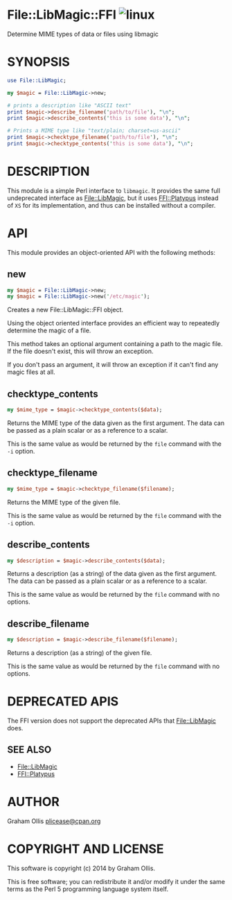 # File::LibMagic::FFI ![linux](https://github.com/uperl/File-LibMagic-FFI/workflows/linux/badge.svg)

Determine MIME types of data or files using libmagic

# SYNOPSIS

```perl
use File::LibMagic;

my $magic = File::LibMagic->new;

# prints a description like "ASCII text"
print $magic->describe_filename('path/to/file'), "\n";
print $magic->describe_contents('this is some data'), "\n";

# Prints a MIME type like "text/plain; charset=us-ascii"
print $magic->checktype_filename('path/to/file'), "\n";
print $magic->checktype_contents('this is some data'), "\n";
```

# DESCRIPTION

This module is a simple Perl interface to `libmagic`.  It provides the same full undeprecated interface as [File::LibMagic](https://metacpan.org/pod/File::LibMagic), but it uses [FFI::Platypus](https://metacpan.org/pod/FFI::Platypus) instead of `XS` for
its implementation, and thus can be installed without a compiler.

# API

This module provides an object-oriented API with the following methods:

## new

```perl
my $magic = File::LibMagic->new;
my $magic = File::LibMagic->new('/etc/magic');
```

Creates a new File::LibMagic::FFI object.

Using the object oriented interface provides an efficient way to repeatedly determine the magic of a file.

This method takes an optional argument containing a path to the magic file.  If the file doesn't exist, this will throw an exception.

If you don't pass an argument, it will throw an exception if it can't find any magic files at all.

## checktype\_contents

```perl
my $mime_type = $magic->checktype_contents($data);
```

Returns the MIME type of the data given as the first argument.  The data can be passed as a plain scalar or as a reference to a scalar.

This is the same value as would be returned by the `file` command with the `-i` option.

## checktype\_filename

```perl
my $mime_type = $magic->checktype_filename($filename);
```

Returns the MIME type of the given file.

This is the same value as would be returned by the `file` command with the `-i` option.

## describe\_contents

```perl
my $description = $magic->describe_contents($data);
```

Returns a description (as a string) of the data given as the first argument. The data can be passed as a plain scalar or as a reference to a scalar.

This is the same value as would be returned by the `file` command with no options.

## describe\_filename

```perl
my $description = $magic->describe_filename($filename);
```

Returns a description (as a string) of the given file.

This is the same value as would be returned by the `file` command with no options.

# DEPRECATED APIS

The FFI version does not support the deprecated APIs that [File::LibMagic](https://metacpan.org/pod/File::LibMagic) does.

## SEE ALSO

- [File::LibMagic](https://metacpan.org/pod/File::LibMagic)
- [FFI::Platypus](https://metacpan.org/pod/FFI::Platypus)

# AUTHOR

Graham Ollis <plicease@cpan.org>

# COPYRIGHT AND LICENSE

This software is copyright (c) 2014 by Graham Ollis.

This is free software; you can redistribute it and/or modify it under
the same terms as the Perl 5 programming language system itself.
